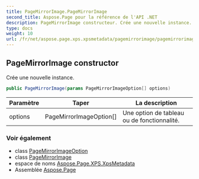 ```yaml
---
title: PageMirrorImage.PageMirrorImage
second_title: Aspose.Page pour la référence de l'API .NET
description: PageMirrorImage constructeur. Crée une nouvelle instance.
type: docs
weight: 10
url: /fr/net/aspose.page.xps.xpsmetadata/pagemirrorimage/pagemirrorimage/
---
```

## PageMirrorImage constructor

Crée une nouvelle instance.

```csharp
public PageMirrorImage(params PageMirrorImageOption[] options)
```

| Paramètre | Taper | La description |
| --- | --- | --- |
| options | PageMirrorImageOption[] | Une option de tableau ou de fonctionnalité. |

### Voir également

* class [PageMirrorImageOption](../../pagemirrorimage.pagemirrorimageoption/)
* class [PageMirrorImage](../)
* espace de noms [Aspose.Page.XPS.XpsMetadata](../../pagemirrorimage/)
* Assemblée [Aspose.Page](../../../)


